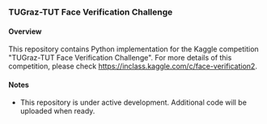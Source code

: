 ### TUGraz-TUT Face Verification Challenge

#### Overview

This repository contains Python implementation for the Kaggle competition "TUGraz-TUT Face Verification Challenge". For more details of this competition, please check https://inclass.kaggle.com/c/face-verification2.

#### Notes
* This repository is under active development. Additional code will be uploaded when ready.
